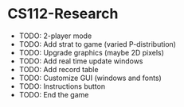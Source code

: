 # CS112-Research

* TODO: 2-player mode
* TODO: Add strat to game (varied P-distribution)
* TODO: Upgrade graphics (maybe 2D pixels)
* TODO: Add real time update windows
* TODO: Add record table
* TODO: Customize GUI (windows and fonts)
* TODO: Instructions button
* TODO: End the game
